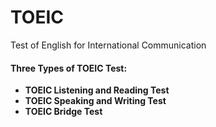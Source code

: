 # TOEIC
Test of English for International Communication

#### **Three Types of TOEIC Test:**
* **TOEIC Listening and Reading Test**
* **TOEIC Speaking and Writing Test**
* **TOEIC Bridge Test**